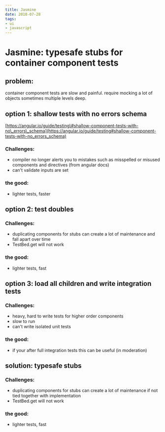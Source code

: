 ```yaml
---
title: Jasmine
date: 2018-07-28
tags:
- ui
- javascript
---
```


# Jasmine: typesafe stubs for container component tests

## problem:

container component tests are slow and painful. require mocking a lot of objects sometimes multiple levels deep.

## option 1: shallow tests with no errors schema

[https://angular.io/guide/testing\#shallow-component-tests-with-no\_errors\_schema](https://angular.io/guide/testing#shallow-component-tests-with-no_errors_schema)

### Challenges:

* compiler no longer alerts you to mistakes such as misspelled or misused components and directives \(from angular docs\)
* can't validate inputs are set

### the good:

* lighter tests, faster

## option 2: test doubles

### Challenges:

* duplicating components for stubs can create a lot of maintenance and fall apart over time
* TestBed.get will not work 

### the good:

* lighter tests, fast

## option 3: load all children and write integration tests

### Challenges:

* heavy, hard to write tests for higher order components
* slow to run
* can't write isolated unit tests

### the good:

* if your after full integration tests this can be useful \(in moderation\)

## solution: typesafe stubs

### Challenges:

* duplicating components for stubs can create a lot of maintenance if not tied together with implementation
* TestBed.get will not work 

### the good:

* lighter tests, fast

